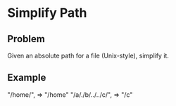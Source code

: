 Simplify Path
===

## Problem

Given an absolute path for a file (Unix-style), simplify it.


## Example

"/home/", => "/home"
"/a/./b/../../c/", => "/c"